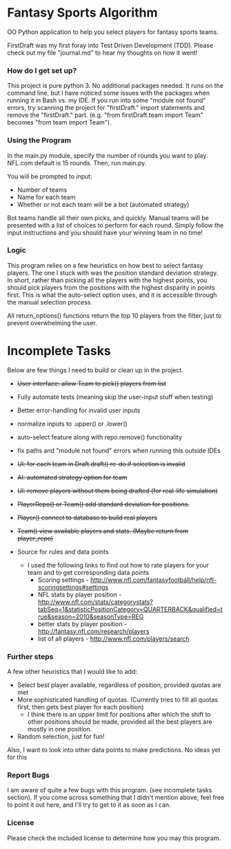 # Fantasy Sports Algorithm #

OO Python application to help you select players for fantasy sports teams.

FirstDraft was my first foray into Test Driven Development (TDD).
Please check out my file "journal.md" to hear my thoughts on how it went!


### How do I get set up? ###
This project is pure python 3. No additional packages needed.
It runs on the command line, but I have noticed some issues with the packages
when running it in Bash vs. my IDE. If you run into some "module not found" 
errors, try scanning the project for "firstDraft." import statements and remove
the "firstDraft." part. (e.g. "from firstDraft.team import Team" becomes
"from team import Team").


### Using the Program ###
In the main.py module, specify the number of rounds you want to play. NFL.com 
default is 15 rounds. Then, run main.py.

You will be prompted to input:
  - Number of teams
  - Name for each team
  - Whether or not each team will be a bot (automated strategy)
  
Bot teams handle all their own picks, and quickly. Manual teams will be
presented with a list of choices to perform for each round. Simply follow
the input instructions and you should have your winning team in no time!


### Logic ###
This program relies on a few heuristics on how best to select fantasy players.
The one I stuck with was the position standard deviation strategy. In short, 
rather than picking all the players with the highest points, you should pick
players from the positions with the highest disparity in points first. This is 
what the auto-select option uses, and it is accessible through the manual
selection process.
 
All return_options() functions return the top 10 players from the filter, just
to prevent overwhelming the user.


# Incomplete Tasks #
Below are few things I need to build or clean up in the project.

* ~~User interface: allow Team to pick() players from list~~
* Fully automate tests (meaning skip the user-input stuff when testing)
* Better error-handling for invalid user inputs
* normalize inputs to .upper() or .lower()
* auto-select feature along with repo.remove() functionality
* fix paths and "module not found" errors when running this outside IDEs
* ~~UI: for each team in Draft.draft() re-do if selection is invalid~~
* ~~AI: automated strategy option for team~~
* ~~UI: remove players without them being drafted (for real-life simulation)~~
* ~~PlayerRepo() or Team() add standard deviation for positions.~~
* ~~Player() connect to database to build real players~~
* ~~Team() view available players and stats. (Maybe return from player_repo)~~

* Source for rules and data points
	- I used the following links to find out how to rate players for your team
	and to get corresponding data points
		- Scoring settings - http://www.nfl.com/fantasyfootball/help/nfl-scoringsettings#settings
		- NFL stats by player position - http://www.nfl.com/stats/categorystats?tabSeq=1&statisticPositionCategory=QUARTERBACK&qualified=true&season=2010&seasonType=REG
		- better stats by player position - http://fantasy.nfl.com/research/players
		- list of all players - http://www.nfl.com/players/search

### Further steps ###

A few other heuristics that I would like to add:
  - Select best player available, regardless of position, provided quotas are met
  - More sophisticated handling of quotas. (Currently tries to fill all quotas
  first, then gets best player for each position)
    - I think there is an upper limit for positions after which the shift to other
    positions should be made, provided all the best players are mostly in
    one position.
  - Random selection, just for fun!
  
Also, I want to look into other data points to make predictions. 
No ideas yet for this

### Report Bugs ### 

I am aware of quite a few bugs with this program. (see incomplete tasks section).
If you come across something that I didn't mention above, feel free to point it
out here, and I'll try to get to it as soon as I can. 

### License ###

Please check the included license to determine how you may this program.
